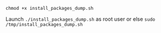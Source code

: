 
`chmod +x install_packages_dump.sh`

Launch `./install_packages_dump.sh` as root user or else `sudo /tmp/install_packages_dump.sh`
